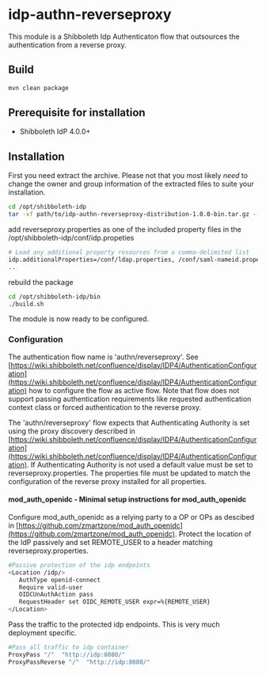 # idp-authn-reverseproxy
This module is a Shibboleth Idp Authenticaton flow that outsources the authentication from a reverse proxy. 
## Build
```sh
mvn clean package
```
## Prerequisite for installation
- Shibboleth IdP 4.0.0+

## Installation
First you need extract the archive. Please not that you most likely *need* to change the owner and group information of the extracted files to suite your installation.
```sh
cd /opt/shibboleth-idp
tar -xf path/to/idp-authn-reverseproxy-distribution-1.0.0-bin.tar.gz --strip-components=1
```
add reverseproxy.properties as one of the included property files  in the /opt/shibboleth-idp/conf/idp.propeties
```sh
# Load any additional property resources from a comma-delimited list
idp.additionalProperties=/conf/ldap.properties, /conf/saml-nameid.properties, /conf/services.properties, /conf/authn/duo.properties, /credentials/secrets.properties, /conf/oidc-subject.properties, /conf/idp-oidc.properties, /conf/authn/reverseproxy.properties
..
```
rebuild the package
```sh
cd /opt/shibboleth-idp/bin
./build.sh
```
The module is now ready to be configured.
### Configuration
The authentication flow name is 'authn/reverseproxy'. See [https://wiki.shibboleth.net/confluence/display/IDP4/AuthenticationConfiguration](https://wiki.shibboleth.net/confluence/display/IDP4/AuthenticationConfiguration) how to configure the flow as active flow. Note that flow does not support passing authentication requirements like requested authentication context class or forced authentication to the reverse proxy.

The 'authn/reverseproxy' flow expects that Authenticating Authority is set using the proxy discovery described in [https://wiki.shibboleth.net/confluence/display/IDP4/AuthenticationConfiguration](https://wiki.shibboleth.net/confluence/display/IDP4/AuthenticationConfiguration). If Authenticating Authority is not used a default value must be set to reverseproxy.properties. The properties file must be updated to match the configuration of the reverse proxy installed for all properties.

#### mod_auth_openidc - Minimal setup instructions for mod_auth_openidc
Configure mod_auth_openidc as a relying party to a OP or OPs as descibed in [https://github.com/zmartzone/mod_auth_openidc](https://github.com/zmartzone/mod_auth_openidc).
Protect the location of the IdP passively and set REMOTE_USER to a header matching reverseproxy.properties.
```sh
#Passive protection of the idp endpoints
<Location /idp/>
   AuthType openid-connect
   Require valid-user
   OIDCUnAuthAction pass
   RequestHeader set OIDC_REMOTE_USER expr=%{REMOTE_USER}
</Location>
```
Pass the traffic to the protected idp endpoints. This is very much deployment specific.
```sh
#Pass all traffic to idp container
ProxyPass "/"  "http://idp:8080/"
ProxyPassReverse "/"  "http://idp:8080/"
```
